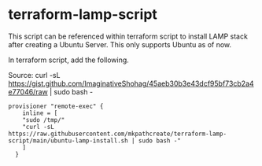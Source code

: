 # terraform-lamp-script
This script can be referenced within terraform script to install LAMP stack after creating a Ubuntu Server. This only supports Ubuntu as of now.


In terraform script, add the following.

Source:
curl -sL https://gist.github.com/ImaginativeShohag/45aeb30b3e43dcf95bf73cb2a4e77046/raw | sudo bash -

```
provisioner "remote-exec" { 
    inline = [
    "sudo /tmp/"
    "curl -sL https://raw.githubusercontent.com/mkpathcreate/terraform-lamp-script/main/ubuntu-lamp-install.sh | sudo bash -"
    ]
  }
```

